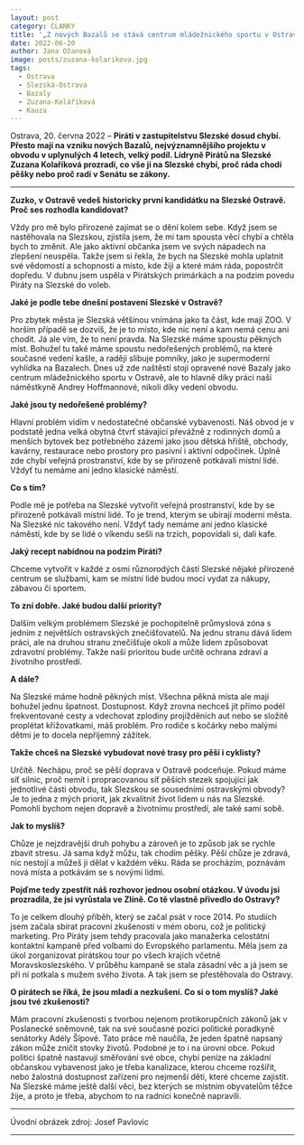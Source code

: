```yaml
---
layout: post
category: CLANKY
title: '„Z nových Bazalů se stává centrum mládežnického sportu v Ostravě,” říká lídryně Pirátů na Slezské Zuzana Kolaříková'
date: 2022-06-20
author: Jana Ožanová			
image: posts/zuzana-kolarikova.jpg
tags:				
  - Ostrava			
  - Slezská-Ostrava
  - Bazaly		
  - Zuzana-Koláříková			
  - Kauza			
---
```


Ostrava, 20. června 2022 – **Piráti v zastupitelstvu Slezské dosud chybí. Přesto mají na vzniku nových Bazalů, nejvýznamnějšího projektu v obvodu v uplynulých 4 letech, velký podíl. Lídryně Pirátů na Slezské Zuzana Kolaříková prozradí, co vše ji na Slezské chybí, proč ráda chodí pěšky nebo proč radí v Senátu se zákony.**

<hr />

**Zuzko, v Ostravě vedeš historicky první kandidátku na Slezské Ostravě. Proč ses rozhodla kandidovat?**

Vždy pro mě bylo přirozené zajímat se o dění kolem sebe. Když jsem se nastěhovala na Slezskou, zjistila jsem, že mi tam spousta věcí chybí a chtěla bych to změnit. Ale jako aktivní občanka jsem ve svých nápadech na zlepšení neuspěla. Takže jsem si řekla, že bych na Slezské mohla uplatnit své vědomosti a schopnosti a místo, kde žiji a které mám ráda, popostrčit dopředu. V dubnu jsem uspěla v Pirátských primárkách a na podzim povedu Piráty na Slezské do voleb.

**Jaké je podle tebe dnešní postavení Slezské v Ostravě?**

Pro zbytek města je Slezská většinou vnímána jako ta část, kde mají ZOO. V horším případě se dozvíš, že je to místo, kde nic není a kam nemá cenu ani chodit. Já ale vím, že to není pravda. Na Slezské máme spoustu pěkných míst. Bohužel tu také máme spoustu nedořešených problémů, na které současné vedení kašle, a raději slibuje pomníky, jako je supermoderní vyhlídka na Bazalech. Dnes už zde naštěstí stojí opravené nové Bazaly jako centrum mládežnického sportu v Ostravě, ale to hlavně díky práci naší náměstkyně Andrey Hoffmannové, nikoli díky vedení obvodu.

**Jaké jsou ty nedořešené problémy?**

Hlavní problém vidím v nedostatečné občanské vybavenosti. Náš obvod je v podstatě jedna velká obytná čtvrť stávající převážně z rodinných domů a menších bytovek bez potřebného zázemí jako jsou dětská hřiště, obchody, kavárny, restaurace nebo prostory pro pasivní i aktivní odpočinek. Úplně zde chybí veřejná prostranství, kde by se přirozeně potkávali místní lidé. Vždyť tu nemáme ani jedno klasické náměstí.

**Co s tím?**

Podle mě je potřeba na Slezské vytvořit veřejná prostranství, kde by se přirozeně potkávali místní lidé. To je trend, kterým se ubírají moderní města. Na Slezské nic takového není. Vždyť tady nemáme ani jedno klasické náměstí, kde by se lidé o víkendu sešli na trzích, popovídali si, dali kafe.

**Jaký recept nabídnou na podzim Piráti?**

Chceme vytvořit v každé z osmi různorodých částí Slezské nějaké přirozené centrum se službami, kam se místní lidé budou moci vydat za nákupy, zábavou či sportem.

**To zní dobře. Jaké budou další priority?**

Dalším velkým problémem Slezské je pochopitelně průmyslová zóna s jedním z největších ostravských znečišťovatelů. Na jednu stranu dává lidem práci, ale na druhou stranu znečišťuje okolí a může lidem způsobovat zdravotní problémy. Takže naší prioritou bude určitě ochrana zdraví a životního prostředí.

**A dále?**

Na Slezské máme hodně pěkných míst. Všechna pěkná místa ale mají bohužel jednu špatnost. Dostupnost. Když zrovna nechceš jít přímo podél frekventované cesty a vdechovat zplodiny projížděních aut nebo se složitě proplétat křižovatkami, máš problém. Pro rodiče s kočárky nebo malými dětmi je to docela nepříjemný zážitek.

**Takže chceš na Slezské vybudovat nové trasy pro pěší i cyklisty?**

Určitě. Nechápu, proč se pěší doprava v Ostravě podceňuje. Pokud máme síť silnic, proč nemít i propracovanou síť pěších stezek spojující jak jednotlivé části obvodu, tak Slezskou se sousedními ostravskými obvody? Je to jedna z mých priorit, jak zkvalitnit život lidem u nás na Slezské. Pomohli bychom nejen dopravě a životnímu prostředí, ale také sami sobě.

**Jak to myslíš?**

Chůze je nejzdravější druh pohybu a zároveň je to způsob jak se rychle zbavit stresu. Já sama když můžu, tak chodím pěšky. Pěší chůze je zdravá, nic nestojí a můžeš ji dělat v každém věku. Ráda se procházím, poznávám nová místa a potkávám se s novými lidmi.

**Pojďme tedy zpestřit náš rozhovor jednou osobní otázkou. V úvodu jsi prozradila, že jsi vyrůstala ve Zlíně. Co tě vlastně přivedlo do Ostravy?**

To je celkem dlouhý příběh, který se začal psát v roce 2014. Po studiích jsem začala sbírat pracovní zkušenosti v mém oboru, což je politický marketing. Pro Piráty jsem tehdy pracovala jako manažerka celostátní kontaktní kampaně před volbami do Evropského parlamentu. Měla jsem za úkol zorganizovat pirátskou tour po všech krajích včetně Moravskoslezského. V průběhu kampaně se stala zásadní věc a já jsem se při ní potkala s mužem svého života. A tak jsem se přestěhovala do Ostravy.  

**O pirátech se říká, že jsou mladí a nezkušení. Co si o tom myslíš? Jaké jsou tvé zkušenosti?**

Mám pracovní zkušenosti s tvorbou nejenom protikorupčních zákonů jak v Poslanecké sněmovně, tak na své současné pozici politické poradkyně senátorky Adély Šípové. Tato práce mě naučila, že jeden špatně napsaný zákon může zničit stovky životů. Podobné je to i na úrovni obce. Pokud politici špatně nastavují směřování své obce, chybí peníze na základní občanskou vybavenost jako je třeba kanalizace, kterou chceme rozšířit, nebo žalostná dostupnost zařízení pro nejmenší děti, které chceme zajistit. Na Slezské máme ještě další věci, bez kterých se místním obyvatelům těžce žije, a proto je třeba, abychom to na radnici konečně napravili.

---

Úvodní obrázek zdroj: Josef Pavlovic

- - -
